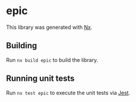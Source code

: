 # epic

This library was generated with [Nx](https://nx.dev).

## Building

Run `nx build epic` to build the library.

## Running unit tests

Run `nx test epic` to execute the unit tests via [Jest](https://jestjs.io).
